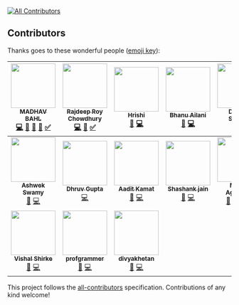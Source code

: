 [![All Contributors](https://img.shields.io/badge/all_contributors-17-orange.svg?style=flat-square)](#contributors)

## Contributors

Thanks goes to these wonderful people ([emoji key](https://github.com/kentcdodds/all-contributors#emoji-key)):

<!-- ALL-CONTRIBUTORS-LIST:START - Do not remove or modify this section -->
<!-- prettier-ignore -->
| [<img src="https://avatars2.githubusercontent.com/u/26179770?v=4" width="100px;"/><br /><sub><b>MADHAV BAHL</b></sub>](http://madhavbahl.tech/)<br />[💻](https://github.com/CodeToExpress/dailycodebase/commits?author=MadhavBahlMD "Code") [📝](#blog-MadhavBahlMD "Blogposts") [📖](https://github.com/CodeToExpress/dailycodebase/commits?author=MadhavBahlMD "Documentation") [🎨](#design-MadhavBahlMD "Design") [✅](#tutorial-MadhavBahlMD "Tutorials") | [<img src="https://avatars2.githubusercontent.com/u/32531173?v=4" width="100px;"/><br /><sub><b>Rajdeep Roy Chowdhury</b></sub>](http://www.linkedin.com/in/razdeeproychowdhury)<br />[💻](https://github.com/CodeToExpress/dailycodebase/commits?author=Razdeep "Code") [📖](https://github.com/CodeToExpress/dailycodebase/commits?author=Razdeep "Documentation") [✅](#tutorial-Razdeep "Tutorials") | [<img src="https://avatars1.githubusercontent.com/u/16208722?v=4" width="100px;"/><br /><sub><b>Hrishi</b></sub>](https://hrishi1999.github.io)<br />[📖](https://github.com/CodeToExpress/dailycodebase/commits?author=Hrishi1999 "Documentation") [💻](https://github.com/CodeToExpress/dailycodebase/commits?author=Hrishi1999 "Code") | [<img src="https://avatars1.githubusercontent.com/u/33101287?v=4" width="100px;"/><br /><sub><b>Bhanu Ailani</b></sub>](https://github.com/Bhanu0202)<br />[📖](https://github.com/CodeToExpress/dailycodebase/commits?author=Bhanu0202 "Documentation") [💻](https://github.com/CodeToExpress/dailycodebase/commits?author=Bhanu0202 "Code") | [<img src="https://avatars3.githubusercontent.com/u/35690440?v=4" width="100px;"/><br /><sub><b>Deepak Sharma</b></sub>](https://sourcerer.io/dsdsharma)<br />[📖](https://github.com/CodeToExpress/dailycodebase/commits?author=dsdsharma "Documentation") [💻](https://github.com/CodeToExpress/dailycodebase/commits?author=dsdsharma "Code") | [<img src="https://avatars2.githubusercontent.com/u/28749866?v=4" width="100px;"/><br /><sub><b>Ramanpreet Singh</b></sub>](https://github.com/Ramanpreet6262)<br />[📖](https://github.com/CodeToExpress/dailycodebase/commits?author=Ramanpreet6262 "Documentation") [💻](https://github.com/CodeToExpress/dailycodebase/commits?author=Ramanpreet6262 "Code") | [<img src="https://avatars1.githubusercontent.com/u/27620628?v=4" width="100px;"/><br /><sub><b>Anil Khatri</b></sub>](https://imkaka.github.io/)<br />[📖](https://github.com/CodeToExpress/dailycodebase/commits?author=imkaka "Documentation") [💻](https://github.com/CodeToExpress/dailycodebase/commits?author=imkaka "Code") |
| :---: | :---: | :---: | :---: | :---: | :---: | :---: |
| [<img src="https://avatars0.githubusercontent.com/u/39827514?v=4" width="100px;"/><br /><sub><b>Ashwek Swamy</b></sub>](https://github.com/ashwek)<br />[📖](https://github.com/CodeToExpress/dailycodebase/commits?author=ashwek "Documentation") [💻](https://github.com/CodeToExpress/dailycodebase/commits?author=ashwek "Code") | [<img src="https://avatars1.githubusercontent.com/u/32368107?v=4" width="100px;"/><br /><sub><b>Dhruv Gupta</b></sub>](https://github.com/dhruv-gupta14)<br />[💻](https://github.com/CodeToExpress/dailycodebase/commits?author=dhruv-gupta14 "Code") | [<img src="https://avatars0.githubusercontent.com/u/30969577?v=4" width="100px;"/><br /><sub><b>Aadit Kamat</b></sub>](https://sg.linkedin.com/in/aadit-kamat-12a5a8140)<br />[📖](https://github.com/CodeToExpress/dailycodebase/commits?author=aaditkamat "Documentation") [💻](https://github.com/CodeToExpress/dailycodebase/commits?author=aaditkamat "Code") | [<img src="https://avatars1.githubusercontent.com/u/20285786?v=4" width="100px;"/><br /><sub><b>Shashank jain</b></sub>](http://www.myshashank.tech)<br />[📖](https://github.com/CodeToExpress/dailycodebase/commits?author=Shashankjain12 "Documentation") [💻](https://github.com/CodeToExpress/dailycodebase/commits?author=Shashankjain12 "Code") | [<img src="https://avatars3.githubusercontent.com/u/22260031?v=4" width="100px;"/><br /><sub><b>Moulik Aggarwal</b></sub>](https://github.com/moulikcipherX)<br />[💬](#question-moulikcipherX "Answering Questions") [📝](#blog-moulikcipherX "Blogposts") [💻](https://github.com/CodeToExpress/dailycodebase/commits?author=moulikcipherX "Code") [📖](https://github.com/CodeToExpress/dailycodebase/commits?author=moulikcipherX "Documentation") | [<img src="https://avatars3.githubusercontent.com/u/21277179?v=4" width="100px;"/><br /><sub><b>Prateek Surana</b></sub>](http://prateeksurana.me)<br />[📖](https://github.com/CodeToExpress/dailycodebase/commits?author=prateek3255 "Documentation") [💻](https://github.com/CodeToExpress/dailycodebase/commits?author=prateek3255 "Code") | [<img src="https://avatars2.githubusercontent.com/u/43927436?v=4" width="100px;"/><br /><sub><b>shivank86</b></sub>](https://github.com/shivank86)<br />[💻](https://github.com/CodeToExpress/dailycodebase/commits?author=shivank86 "Code") |
| [<img src="https://avatars2.githubusercontent.com/u/25405726?v=4" width="100px;"/><br /><sub><b>Vishal Shirke</b></sub>](https://github.com/vishalshirke7)<br />[📖](https://github.com/CodeToExpress/dailycodebase/commits?author=vishalshirke7 "Documentation") [💻](https://github.com/CodeToExpress/dailycodebase/commits?author=vishalshirke7 "Code") | [<img src="https://avatars1.githubusercontent.com/u/25369498?v=4" width="100px;"/><br /><sub><b>profgrammer</b></sub>](https://github.com/profgrammer)<br />[📖](https://github.com/CodeToExpress/dailycodebase/commits?author=profgrammer "Documentation") [💻](https://github.com/CodeToExpress/dailycodebase/commits?author=profgrammer "Code") | [<img src="https://avatars1.githubusercontent.com/u/26656036?v=4" width="100px;"/><br /><sub><b>divyakhetan</b></sub>](https://github.com/divyakhetan)<br />[📖](https://github.com/CodeToExpress/dailycodebase/commits?author=divyakhetan "Documentation") [💻](https://github.com/CodeToExpress/dailycodebase/commits?author=divyakhetan "Code") |
<!-- ALL-CONTRIBUTORS-LIST:END -->

This project follows the [all-contributors](https://github.com/kentcdodds/all-contributors) specification. Contributions of any kind welcome!
